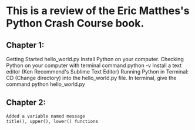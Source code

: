 # This is a review of the Eric Matthes's Python Crash Course book.

## Chapter 1: 
Getting Started
	hello_world.py
Install Python on your computer.
Checking Python on your computer with terminal command python -v
Install a text editor (Ken Recommend's Sublime Text Editor)
Running Python in Terminal: CD (Change directory) into the hello_world.py file. In terminal, give the command python hello_world.py

## Chapter 2: 
	Added a variable named message
	title(), upper(), lower() functions